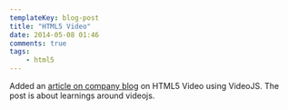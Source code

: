 ```yaml
---
templateKey: blog-post
title: "HTML5 Video"
date: 2014-05-08 01:46
comments: true
tags: 
    - html5 
---
```


Added an [article on company blog](http://liftoffllc.github.io/html5/video/2014/03/17/html5-video.html) on HTML5 Video using VideoJS. The post is about learnings around videojs.